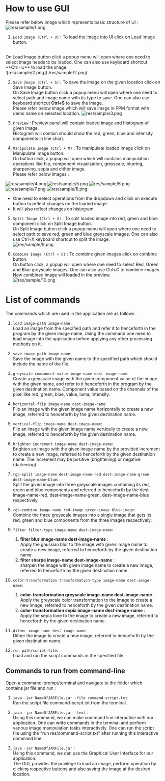 # How to use GUI

Please refer below image which represents basic structure of UI :
![res/sample/1.png](./res/sample/1.png)


1. `Load Image (Ctrl + U)` : To load the image into UI click on Load Image button. 
<br/>
   On Load Image button click a popup menu will open where one need to select image needs to be loaded.
   One can also use keyboard shortcut **Ctrl+U** to load the image.
   <br/>
   ![res/sample/2.png](./res/sample/2.png)


2. `Save Image (Ctrl + S)` : To save the image on the given location click on Save Image button.
   <br/>
   On Save Image button click a popup menu will open where one need to select path and image name with its type to save.
   One can also use keyboard shortcut **Ctrl+S** to save the image.
   <br/>
   Please refer below image which will save image in PPM format with demo name on selected location.
   ![res/sample/3.png](res/sample/3.png)




3. `Preview` : Preview panel will contain loaded image and histogram of given image.
   <br/>
   Histogram will contain should show the red, green, blue and intensity components in line chart.


4. `Manipulate Image (Ctrl + M)` : To manipulate loaded image click on Manipulate Image button.
   <br/>
   On button click, a popup will open which will contains manipulation operations like flip, component visualization, greyscale, blurring, sharpening, sepia and dither image.
   <br/>
   Please refer below images :


![res/sample/4.png](res/sample/4.png)
![res/sample/5.png](res/sample/5.png)
![res/sample/6.png](res/sample/6.png)
![res/sample/7.png](res/sample/7.png)
![res/sample/8.png](res/sample/8.png)

- One need to select operations from the dropdown and click on execute button to reflect changes on the loaded image.
- It will also reflect changes on histogram.



5. `Split Image (Ctrl + X)` : To split loaded image into red, green and blue component click on Split Image button.
   <br/>
   On Split Image button click a popup menu will open where one need to select path to save red, green and blue greyscale images.
   One can also use Ctrl+X keyboard shortcut to split the image.
   <br/>
   ![res/sample/9.png](res/sample/9.png)



6. `Combine Image (Ctrl + C)` : To combine given images click on combine button.
   <br/>
   On button click, a popup will open where one need to select Red, Green and Blue greyscale images.
   One can also use Ctrl+C to combine images. New combined image will loaded in the preview.
   <br/>
   ![res/sample/10.png](res/sample/10.png)


# List of commands

The commands which are used in the application are as follows:

1. `load image-path image-name` :
   <br/>
   Load an image from the specified path and refer it to henceforth in the program by the given
   image name.
   Using the command one need to load image into the application before applying any other
   processing methods on it.


2. `save image-path image-name`:
   <br/>
   Save the image with the given name to the specified path which should include the name of the
   file.


3. `greyscale component-value image-name dest-image-name`:
   <br/>
   Create a greyscale image with the given component value of the image with the given name, and
   refer to it henceforth in the program by the given destination name.
   Component value based on the channels of the pixel like red, green, blue, value, luma, intensity.


4. `horizontal-flip image-name dest-image-name`:
   <br/>
   Flip an image with the given image name horizontally to create a new image, referred to
   henceforth by the given destination name.


5. `vertical-flip image-name dest-image-name`:
   <br/>
   Flip an image with the given image name vertically to create a new image, referred to henceforth
   by the given destination name.


6. `brighten increment image-name dest-image-name`:
   <br/>
   Brighten an image with the given image name by the provided increment to create a new image,
   referred to henceforth by the given destination name. The increment may be positive (brightening)
   or negative (darkening).


7. `rgb-split image-name dest-image-name-red dest-image-name-green dest-image-name-blue`:
   <br/>
   Split the given image into three greyscale images containing its red, green and blue components
   and referred to henceforth by the dest-image-name-red, dest-image-name-green,
   dest-image-name-blue respectively.


8. `rgb-combine image-name red-image green-image blue-image`:
   <br/>
   Combine the three greyscale images into a single image that gets its red, green and blue
   components from the three images respectively.


9. `filter filter-type image-name dest-image-name`:
   <br/>
    1. **filter blur image-name dest-image-name** : <br/>
       Apply the gaussian blur to the image with given image name to create a new image, referred to
       henceforth by the given destination name.
    2. **filter sharpe image-name dest-image-name** : <br/>
       sharpen the image with given image name to create a new image, referred to henceforth by the
       given destination name.


10. `color-transformation transformation-type image-name dest-image-name`:
    <br/>
    1. **color-transformation greyscale image-name dest-image-name** : <br/>
       Apply the greyscale color transformation to the image to create a new image, referred to
       henceforth by the given destination name.
    2. **color-transformation sepia image-name dest-image-name** : <br/>
       Apply the sepia tone to the image to create a new image, referred to henceforth by the given
       destination name.


11. `dither image-name dest-image-name`:
    <br/>
    Dither the image to create a new image, referred to henceforth by the given destination name.


12. `run path/script-file`:
    <br/>
    Load and run the script commands in the specified file.

## Commands to run from command-line

Open a command-prompt/terminal and navigate to the folder which contains jar file and run :

1. `java -jar NameOfJARFile.jar -file command-script.txt`:
   <br/>
   Run the script file command-script.txt from the terminal.


2. `java -jar NameOfJARFile.jar -text` :
   <br/>
   Using this command, we can make command line interactive with our application. One can
   write commands in the terminal and perform various image manipulation tasks interactively.
   One can run the script file using the "run res/command-script.txt" after running this
   interactive command line.


3. `java -jar NameOfJARFile.jar` :
   <br/>
   Using this command, we can use the Graphical User Interface for our application.
   <br/>
   The GUI, provides the privilege to load an image, perform operation by clicking
   respective buttons and also saving the image at the desired location.
